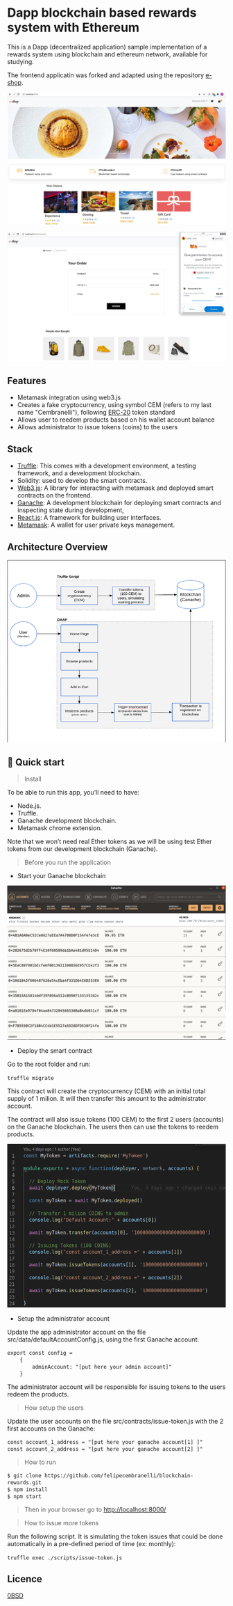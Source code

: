 # Dapp blockchain based rewards system with Ethereum

This is a Dapp (decentralized application) sample implementation of a rewards system using blockchain and ethereum network, available for studying. 

The frontend applicatin was forked and adapted using the repository [e-shop](https://github.com/james-muriithi/e-shop).

![home](/doc/home.png)

![redeem](/doc/redeem.png)

## Features

- Metamask integration using web3.js
- Creates a fake cryptocurrency, using symbol CEM (refers to my last name "Cembranelli"), following [ERC-20](https://www.investopedia.com/news/what-erc20-and-what-does-it-mean-ethereum/) token standard
- Allows user to reedem products based on his wallet account balance
- Allows administrator to issue tokens (coins) to the users
## Stack

- [Truffle](https://trufflesuite.com/): This comes with a development environment, a testing framework, and a development blockchain.
- Solidity: used to develop the smart contracts.
- [Web3.js](): A library for interacting with metamask and deployed smart contracts on the frontend.
- [Ganache](https://www.trufflesuite.com/ganache): A development blockchain for deploying smart contracts and inspecting state during development,
- [React.js](https://reactjs.org/): A framework for building user interfaces.
- [Metamask](https://metamask.io/): A wallet for user private keys management.

## Architecture Overview

![arch](/doc/arch.png)

## 🚀 Quick start

> Install

To be able to run this app, you’ll need to have:

- Node.js.
- Truffle.
- Ganache development blockchain.
- Metamask chrome extension.

Note that we won’t need real Ether tokens as we will be using test Ether tokens from our development blockchain (Ganache).

> Before you run the application

- Start your Ganache blockchain

![ganache](/doc/ganache.png)

- Deploy the smart contract

Go to the root folder and run:

``truffle migrate``

This contract will create the cryptocurrency (CEM) with an initial total supply of 1 milion. It will then transfer this amount to the administrator account.

The contract will also issue tokens (100 CEM) to the first 2 users (accounts) on the Ganache blockchain. The users then can use the tokens to reedem products.

![migration](/doc/migration.png) 

- Setup the administrator account

Update the app administrator account on the file src/data/defaultAccountConfig.js, using the first Ganache account:

```
export const config = 
    {
        adminAccount: "[put here your admin account]"
    }
```

The administrator account will be responsible for issuing tokens to the users redeem the products. 

> How setup the users

Update the user accounts on the file src/contracts/issue-token.js with the 2 first accounts on the Ganache:

```
const account_1_address = "[put here your ganache account[1] ]"
const account_2_address = "[put here your ganache account[2] ]"
```

> How to run

```
$ git clone https://github.com/felipecembranelli/blockchain-rewards.git
$ npm install
$ npm start
```

> Then in your browser go to [http://localhost:8000/](http://localhost:8000/)


> How to issue more tokens

Run the following script. It is simulating the token issues that could be done automatically in a pre-defined period of time (ex: monthly):

``truffle exec ./scripts/issue-token.js``

## Licence

[0BSD](LICENSE)
